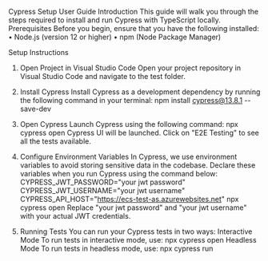 Cypress Setup User Guide
Introduction
This guide will walk you through the steps required to install and run Cypress with TypeScript locally.
Prerequisites
Before you begin, ensure that you have the following installed:
•	Node.js (version 12 or higher)
•	npm (Node Package Manager)

Setup Instructions

1. Open Project in Visual Studio Code
Open your project repository in Visual Studio Code and navigate to the test folder.

2. Install Cypress
Install Cypress as a development dependency by running the following command in your terminal:
npm install cypress@13.8.1 --save-dev

3. Open Cypress
Launch Cypress using the following command:
npx cypress open
Cypress UI will be launched. Click on "E2E Testing" to see all the tests available.

4. Configure Environment Variables
In Cypress, we use environment variables to avoid storing sensitive data in the codebase. Declare these variables when you run Cypress using the command below:
CYPRESS_JWT_PASSWORD="your jwt password" CYPRESS_JWT_USERNAME="your jwt username" CYPRESS_API_HOST="https://ecs-test-as.azurewebsites.net" npx cypress open
Replace "your jwt password" and "your jwt username" with your actual JWT credentials.

5. Running Tests
You can run your Cypress tests in two ways:
Interactive Mode
To run tests in interactive mode, use:
npx cypress open
Headless Mode
To run tests in headless mode, use:
npx cypress run
